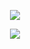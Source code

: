 <!--顶部-->
<p align="center">
  <img src="https://capsule-render.vercel.app/api?type=waving&color=timeGradient&height=300&&section=header&text=HI%20THERE!&fontSize=90&fontAlign=50&fontAlignY=30&desc=I%20am%20Kangpeilun&descAlign=50&descSize=30&descAlignY=60&animation=twinkling"/>
</p>


<!--底部-->
<p align="center">
  <img src="https://capsule-render.vercel.app/api?type=waving&color=timeGradient&height=300&&section=footer&text=FEEL%20FREE%20TO%20CONTACT%20WITH%20ME&fontSize=90&fontAlign=50&fontAlignY=70&desc=THE%20END&descAlign=50&descSize=30&descAlignY=40&animation=twinkling" />
</p>
